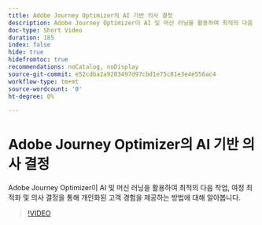 ```yaml
---
title: Adobe Journey Optimizer의 AI 기반 의사 결정
description: Adobe Journey Optimizer이 AI 및 머신 러닝을 활용하여 최적의 다음 작업, 여정 최적화 및 의사 결정을 통해 개인화된 고객 경험을 제공하는 방법에 대해 알아봅니다.
doc-type: Short Video
duration: 185
index: false
hide: true
hidefromtoc: true
recommendations: noCatalog, noDisplay
source-git-commit: e52cdba2a9203497d97cbd1e75c81e3e4e556ac4
workflow-type: tm+mt
source-wordcount: '0'
ht-degree: 0%

---
```



# Adobe Journey Optimizer의 AI 기반 의사 결정

Adobe Journey Optimizer이 AI 및 머신 러닝을 활용하여 최적의 다음 작업, 여정 최적화 및 의사 결정을 통해 개인화된 고객 경험을 제공하는 방법에 대해 알아봅니다.

<!-- 62_S520_3442520_184_aipowered-decisioning-in-adobe-journey-optimizer -->
>[!VIDEO](https://video.tv.adobe.com/v/3460271/?learn=on&enablevpops=true&captions=kor)
